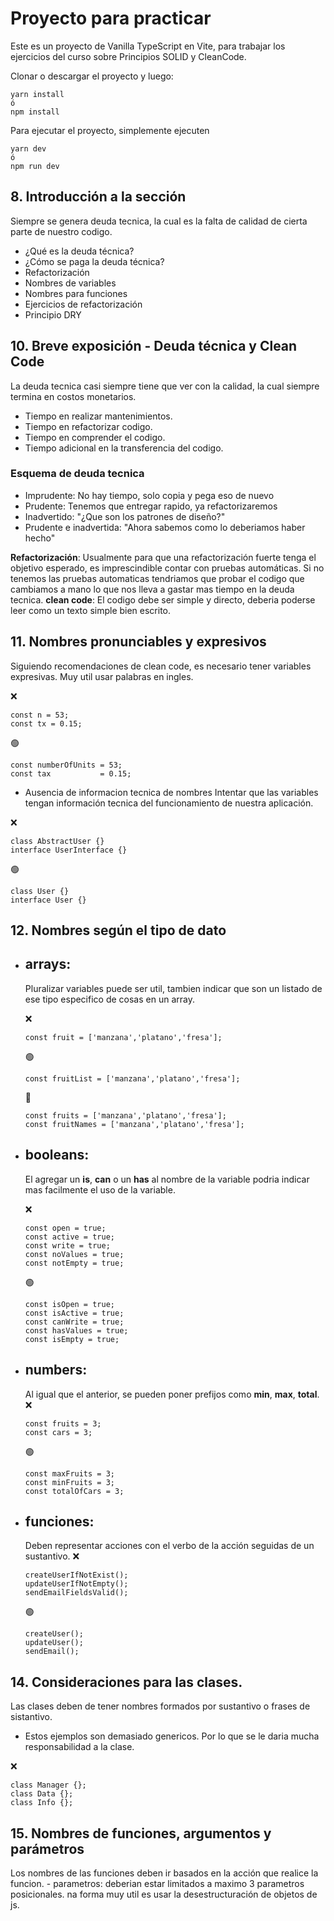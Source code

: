 # Proyecto para practicar

Este es un proyecto de Vanilla TypeScript en Vite, para trabajar los ejercicios del curso sobre Principios SOLID y CleanCode.

Clonar o descargar el proyecto y luego:

```
yarn install
ó
npm install
```

Para ejecutar el proyecto, simplemente ejecuten
```
yarn dev
ó
npm run dev
```

## 8. Introducción a la sección
Siempre se genera deuda tecnica, la cual es la falta de calidad de cierta parte de nuestro codigo.

 - ¿Qué es la deuda técnica?
 - ¿Cómo se paga la deuda técnica?
 - Refactorización
 - Nombres de variables
 - Nombres para funciones
 - Ejercicios de refactorización
 - Principio DRY

## 10. Breve exposición - Deuda técnica y Clean Code
La deuda tecnica casi siempre tiene que ver con la calidad, la cual siempre termina en costos monetarios.
- Tiempo en realizar mantenimientos.
- Tiempo en refactorizar codigo.
- Tiempo en comprender el codigo.
- Tiempo adicional en la transferencia del codigo.
  
### Esquema de deuda tecnica
 - Imprudente: No hay tiempo, solo copia y pega eso de nuevo
 - Prudente: Tenemos que entregar rapido, ya refactorizaremos
 - Inadvertido: "¿Que son los patrones de diseño?"
 - Prudente e inadvertida: "Ahora sabemos como lo deberiamos haber hecho"

__Refactorización__: Usualmente para que una refactorización fuerte tenga el objetivo esperado, es imprescindible contar con pruebas automáticas. Si no tenemos las pruebas automaticas tendriamos que probar el codigo que cambiamos a mano lo que nos lleva a gastar mas tiempo en la deuda tecnica.
__clean code__: El codigo debe ser simple y directo, deberia poderse leer como un texto simple bien escrito.

## 11. Nombres pronunciables y expresivos
Siguiendo recomendaciones de clean code, es necesario tener variables expresivas. Muy util usar palabras en ingles.

❌
```
const n = 53;
const tx = 0.15;
```
🟢
```
const numberOfUnits = 53;
const tax           = 0.15;
```

- Ausencia de informacion tecnica de nombres
Intentar que las variables tengan información tecnica del funcionamiento de nuestra aplicación.


❌
```
class AbstractUser {}
interface UserInterface {}
```
🟢
```
class User {}
interface User {}
```


## 12. Nombres según el tipo de dato
- ## __arrays__:
    Pluralizar variables puede ser util, tambien indicar que son un listado de ese tipo especifico de cosas en un array.

    ❌
    ```
    const fruit = ['manzana','platano','fresa'];
    ```
    🟢
    ```
    const fruitList = ['manzana','platano','fresa'];
    ```
    🔵
    ```
    const fruits = ['manzana','platano','fresa'];
    const fruitNames = ['manzana','platano','fresa'];
    ```
- ## __booleans__:
    El agregar un __is__, __can__ o un __has__ al nombre de la variable podria indicar mas facilmente el uso de la variable.

    ❌
    ```
    const open = true;
    const active = true;
    const write = true;
    const noValues = true;
    const notEmpty = true;
    ```
    🟢
    ```
    const isOpen = true;
    const isActive = true;
    const canWrite = true;
    const hasValues = true;
    const isEmpty = true;
    ```
- ## __numbers__:
    Al igual que el anterior, se pueden poner prefijos como __min__, __max__, __total__.
    ❌
    ```
    const fruits = 3;
    const cars = 3;
    ```
    🟢
    ```
    const maxFruits = 3;
    const minFruits = 3;
    const totalOfCars = 3;
    ```
- ## __funciones__:
    Deben representar acciones con el verbo de la acción seguidas de un sustantivo.
    ❌
    ```
    createUserIfNotExist();
    updateUserIfNotEmpty();
    sendEmailFieldsValid();
    ```
    🟢
    ```
    createUser();
    updateUser();
    sendEmail();
    ```


## 14. Consideraciones para las clases.
Las clases deben de tener nombres formados por sustantivo o frases de sistantivo.

 - Estos ejemplos son demasiado genericos. Por lo que se le daria mucha responsabilidad a la clase.

❌
```
class Manager {};
class Data {};
class Info {};
```

## 15. Nombres de funciones, argumentos y parámetros
Los nombres de las funciones deben ir basados en la acción que realice la funcion.
    - parametros: deberian estar limitados a maximo 3 parametros posicionales. na forma muy util es usar la desestructuración de objetos de js.